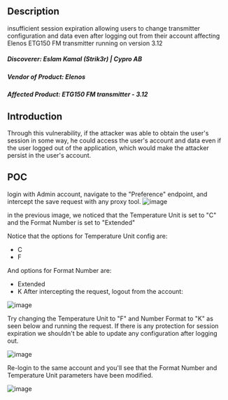 ## Description

insufficient session expiration allowing users to change transmitter configuration and data even after logging out from their account affecting Elenos ETG150 FM transmitter running on version 3.12

##### Discoverer: Eslam Kamal (Strik3r) | Cypro AB
##### Vendor of Product: Elenos
##### Affected Product: ETG150 FM transmitter - 3.12


## Introduction
Through this vulnerability, if the attacker was able to obtain the user's session in some way, he could access the user's account and data even if the user logged out of the application, which would make the attacker persist in the user's account.

## POC

login with Admin account, navigate to the "Preference" endpoint, and intercept the save request with any proxy tool.
![image](https://github.com/strik3r0x1/Vulns/assets/94288990/46a94933-dc79-493f-bd6a-e00b5ba6206b)

in the previous image, we noticed that the Temperature Unit is set to "C" and the Format Number is set to "Extended"

Notice that the options for Temperature Unit config are:

* C
* F

And options for Format Number are:

* Extended
* K
After intercepting the request, logout from the account:

![image](https://github.com/strik3r0x1/Vulns/assets/94288990/909016ad-3949-4b96-8398-0b69fe2651e4)


Try changing the Temperature Unit to "F" and Number Format to "K" as seen below and running the request. If there is any protection for session expiration we shouldn't be able to update any configuration after logging out.

![image](https://github.com/strik3r0x1/Vulns/assets/94288990/c2004432-2190-4fc5-9a3d-0ce2ef10a2cd)

Re-login to the same account and you'll see that the Format Number and Temperature Unit parameters have been modified.

![image](https://github.com/strik3r0x1/Vulns/assets/94288990/70c90a6f-85e4-438b-bb40-52c49ff53220)
